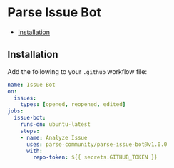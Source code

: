 # Parse Issue Bot <!-- omit in toc -->

- [Installation](#installation)

## Installation

Add the following to your `.github` workflow file:

```yml
name: Issue Bot
on:
  issues:
    types: [opened, reopened, edited]
jobs:
  issue-bot:
    runs-on: ubuntu-latest
    steps:
    - name: Analyze Issue
      uses: parse-community/parse-issue-bot@v1.0.0
      with:
        repo-token: ${{ secrets.GITHUB_TOKEN }}
```
